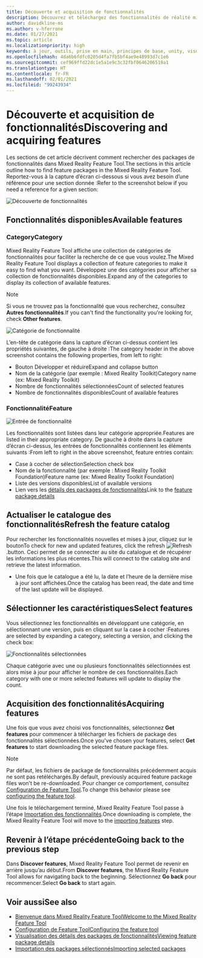 ```yaml
---
title: Découverte et acquisition de fonctionnalités
description: Découvrez et téléchargez des fonctionnalités de réalité mixte.
author: davidkline-ms
ms.author: v-hferrone
ms.date: 01/27/2021
ms.topic: article
ms.localizationpriority: high
keywords: à jour, outils, prise en main, principes de base, unity, visual studio, toolkit, casque de réalité mixte, casque windows mixed reality, casque de réalité virtuelle, installation, Windows, HoloLens, émulateur, unreal, openxr
ms.openlocfilehash: 4da6b6fdfc0205d4fa7fb5bf4ae9e48993d7c1e6
ms.sourcegitcommit: cef969ffd22dc1e5a1e9c3c32fbf0646206519a1
ms.translationtype: HT
ms.contentlocale: fr-FR
ms.lasthandoff: 02/01/2021
ms.locfileid: "99243934"
---
```

# <a name="discovering-and-acquiring-features"></a><span data-ttu-id="4af16-104">Découverte et acquisition de fonctionnalités</span><span class="sxs-lookup"><span data-stu-id="4af16-104">Discovering and acquiring features</span></span>

<span data-ttu-id="4af16-105">Les sections de cet article décrivent comment rechercher des packages de fonctionnalités dans Mixed Reality Feature Tool.</span><span class="sxs-lookup"><span data-stu-id="4af16-105">The sections in this article outline how to find feature packages in the Mixed Reality Feature Tool.</span></span> <span data-ttu-id="4af16-106">Reportez-vous à la capture d’écran ci-dessous si vous avez besoin d’une référence pour une section donnée :</span><span class="sxs-lookup"><span data-stu-id="4af16-106">Refer to the screenshot below if you need a reference for a given section:</span></span>

![Découverte de fonctionnalités](images/FeatureToolDiscovery.png)

## <a name="available-features"></a><span data-ttu-id="4af16-108">Fonctionnalités disponibles</span><span class="sxs-lookup"><span data-stu-id="4af16-108">Available features</span></span>

### <a name="category"></a><span data-ttu-id="4af16-109">Category</span><span class="sxs-lookup"><span data-stu-id="4af16-109">Category</span></span>

<span data-ttu-id="4af16-110">Mixed Reality Feature Tool affiche une collection de catégories de fonctionnalités pour faciliter la recherche de ce que vous voulez.</span><span class="sxs-lookup"><span data-stu-id="4af16-110">The Mixed Reality Feature Tool displays a collection of feature categories to make it easy to find what you want.</span></span> <span data-ttu-id="4af16-111">Développez une des catégories pour afficher sa collection de fonctionnalités disponibles.</span><span class="sxs-lookup"><span data-stu-id="4af16-111">Expand any of the categories to display its collection of available features.</span></span>

> [!NOTE]
> <span data-ttu-id="4af16-112">Si vous ne trouvez pas la fonctionnalité que vous recherchez, consultez **Autres fonctionnalités**.</span><span class="sxs-lookup"><span data-stu-id="4af16-112">If you can't find the functionality you're looking for, check **Other features**.</span></span>

![Catégorie de fonctionnalité](images/FeatureCategory.png)

<span data-ttu-id="4af16-114">L’en-tête de catégorie dans la capture d’écran ci-dessus contient les propriétés suivantes, de gauche à droite :</span><span class="sxs-lookup"><span data-stu-id="4af16-114">The category header in the above screenshot contains the following properties, from left to right:</span></span>

- <span data-ttu-id="4af16-115">Bouton Développer et réduire</span><span class="sxs-lookup"><span data-stu-id="4af16-115">Expand and collapse button</span></span>
- <span data-ttu-id="4af16-116">Nom de la catégorie (par exemple : Mixed Reality Toolkit)</span><span class="sxs-lookup"><span data-stu-id="4af16-116">Category name (ex: Mixed Reality Toolkit)</span></span>
- <span data-ttu-id="4af16-117">Nombre de fonctionnalités sélectionnées</span><span class="sxs-lookup"><span data-stu-id="4af16-117">Count of selected features</span></span>
- <span data-ttu-id="4af16-118">Nombre de fonctionnalités disponibles</span><span class="sxs-lookup"><span data-stu-id="4af16-118">Count of available features</span></span>

### <a name="feature"></a><span data-ttu-id="4af16-119">Fonctionnalité</span><span class="sxs-lookup"><span data-stu-id="4af16-119">Feature</span></span>

![Entrée de fonctionnalité](images/FeatureEntry.png)

<span data-ttu-id="4af16-121">Les fonctionnalités sont listées dans leur catégorie appropriée.</span><span class="sxs-lookup"><span data-stu-id="4af16-121">Features are listed in their appropriate category.</span></span> <span data-ttu-id="4af16-122">De gauche à droite dans la capture d’écran ci-dessus, les entrées de fonctionnalités contiennent les éléments suivants :</span><span class="sxs-lookup"><span data-stu-id="4af16-122">From left to right in the above screenshot, feature entries contain:</span></span>

- <span data-ttu-id="4af16-123">Case à cocher de sélection</span><span class="sxs-lookup"><span data-stu-id="4af16-123">Selection check box</span></span>
- <span data-ttu-id="4af16-124">Nom de la fonctionnalité (par exemple : Mixed Reality Toolkit Foundation)</span><span class="sxs-lookup"><span data-stu-id="4af16-124">Feature name (ex: Mixed Reality Toolkit Foundation)</span></span>
- <span data-ttu-id="4af16-125">Liste des versions disponibles</span><span class="sxs-lookup"><span data-stu-id="4af16-125">List of available versions</span></span>
- <span data-ttu-id="4af16-126">Lien vers les [détails des packages de fonctionnalités](viewing-package-details.md)</span><span class="sxs-lookup"><span data-stu-id="4af16-126">Link to the [feature package details](viewing-package-details.md)</span></span>

## <a name="refresh-the-feature-catalog"></a><span data-ttu-id="4af16-127">Actualiser le catalogue des fonctionnalités</span><span class="sxs-lookup"><span data-stu-id="4af16-127">Refresh the feature catalog</span></span>

<span data-ttu-id="4af16-128">Pour rechercher les fonctionnalités nouvelles et mises à jour, cliquez sur le bouton</span><span class="sxs-lookup"><span data-stu-id="4af16-128">To check for new and updated features, click the refresh</span></span> ![Refresh](images/RefreshButton.png) <span data-ttu-id="4af16-130">.</span><span class="sxs-lookup"><span data-stu-id="4af16-130">button.</span></span> <span data-ttu-id="4af16-131">Ceci permet de se connecter au site du catalogue et de récupérer les informations les plus récentes.</span><span class="sxs-lookup"><span data-stu-id="4af16-131">This will connect to the catalog site and retrieve the latest information.</span></span>
* <span data-ttu-id="4af16-132">Une fois que le catalogue a été lu, la date et l’heure de la dernière mise à jour sont affichées.</span><span class="sxs-lookup"><span data-stu-id="4af16-132">Once the catalog has been read, the date and time of the last update will be displayed.</span></span>

## <a name="select-features"></a><span data-ttu-id="4af16-133">Sélectionner les caractéristiques</span><span class="sxs-lookup"><span data-stu-id="4af16-133">Select features</span></span>

<span data-ttu-id="4af16-134">Vous sélectionnez les fonctionnalités en développant une catégorie, en sélectionnant une version, puis en cliquant sur la case à cocher :</span><span class="sxs-lookup"><span data-stu-id="4af16-134">Features are selected by expanding a category, selecting a version, and clicking the check box:</span></span>

![Fonctionnalités sélectionnées](images/SelectedFeatures.png)

<span data-ttu-id="4af16-136">Chaque catégorie avec une ou plusieurs fonctionnalités sélectionnées est alors mise à jour pour afficher le nombre de ces fonctionnalités.</span><span class="sxs-lookup"><span data-stu-id="4af16-136">Each category with one or more selected features will update to display the count.</span></span>

## <a name="acquiring-features"></a><span data-ttu-id="4af16-137">Acquisition des fonctionnalités</span><span class="sxs-lookup"><span data-stu-id="4af16-137">Acquiring features</span></span>

<span data-ttu-id="4af16-138">Une fois que vous avez choisi vos fonctionnalités, sélectionnez **Get features** pour commencer à télécharger les fichiers de package des fonctionnalités sélectionnées.</span><span class="sxs-lookup"><span data-stu-id="4af16-138">Once you've chosen your features, select **Get features** to start downloading the selected feature package files.</span></span>

> [!NOTE]
> <span data-ttu-id="4af16-139">Par défaut, les fichiers de package de fonctionnalités précédemment acquis ne sont pas retéléchargés.</span><span class="sxs-lookup"><span data-stu-id="4af16-139">By default, previously acquired feature package files won't be re-downloaded.</span></span> <span data-ttu-id="4af16-140">Pour changer ce comportement, consultez [Configuration de Feature Tool](configuring-feature-tool.md).</span><span class="sxs-lookup"><span data-stu-id="4af16-140">To change this behavior please see [configuring the feature tool](configuring-feature-tool.md).</span></span>

<span data-ttu-id="4af16-141">Une fois le téléchargement terminé, Mixed Reality Feature Tool passe à l’étape [Importation des fonctionnalités](importing-features.md).</span><span class="sxs-lookup"><span data-stu-id="4af16-141">Once downloading is complete, the Mixed Reality Feature Tool will move to the [importing features](importing-features.md) step.</span></span>

## <a name="going-back-to-the-previous-step"></a><span data-ttu-id="4af16-142">Revenir à l’étape précédente</span><span class="sxs-lookup"><span data-stu-id="4af16-142">Going back to the previous step</span></span>

<span data-ttu-id="4af16-143">Dans **Discover features**, Mixed Reality Feature Tool permet de revenir en arrière jusqu’au début.</span><span class="sxs-lookup"><span data-stu-id="4af16-143">From **Discover features**, the Mixed Reality Feature Tool allows for navigating back to the beginning.</span></span> <span data-ttu-id="4af16-144">Sélectionnez **Go back** pour recommencer.</span><span class="sxs-lookup"><span data-stu-id="4af16-144">Select **Go back** to start again.</span></span>

## <a name="see-also"></a><span data-ttu-id="4af16-145">Voir aussi</span><span class="sxs-lookup"><span data-stu-id="4af16-145">See also</span></span>

- [<span data-ttu-id="4af16-146">Bienvenue dans Mixed Reality Feature Tool</span><span class="sxs-lookup"><span data-stu-id="4af16-146">Welcome to the Mixed Reality Feature Tool</span></span>](welcome-to-mr-feature-tool.md)
- [<span data-ttu-id="4af16-147">Configuration de Feature Tool</span><span class="sxs-lookup"><span data-stu-id="4af16-147">Configuring the feature tool</span></span>](configuring-feature-tool.md)
- [<span data-ttu-id="4af16-148">Visualisation des détails des packages de fonctionnalités</span><span class="sxs-lookup"><span data-stu-id="4af16-148">Viewing feature package details</span></span>](viewing-package-details.md)
- [<span data-ttu-id="4af16-149">Importation des packages sélectionnés</span><span class="sxs-lookup"><span data-stu-id="4af16-149">Importing selected packages</span></span>](importing-features.md)
